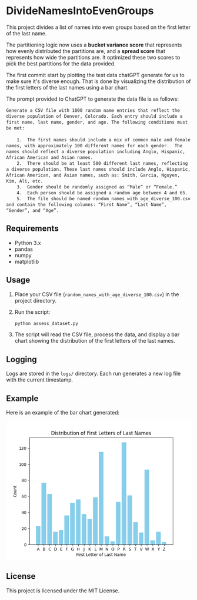  # DivideNamesIntoEvenGroups

This project divides a list of names into even groups based on the first letter of the last name.

The partitioning logic now uses a **bucket variance score** that represents how evenly distributed the partitions are,
and a **spread score** that represents how wide the partitions are.  It optimized these two scores to pick the best 
partitions for the data provided.

The first commit start by plotting the test data chatGPT generate for us to make sure it's diverse enough.
That is done by visualizing the distribution of the first letters of the last names using a bar chart.

The prompt provided to ChatGPT to generate the data file is as follows:
``````
Generate a CSV file with 1000 random name entries that reflect the diverse population of Denver, Colorado. Each entry should include a first name, last name, gender, and age. The following conditions must be met:

	1.	The first names should include a mix of common male and female names, with approximately 100 different names for each gender.  The names should reflect a diverse population including Anglo, Hispanic, African American and Asian names.
	2.	There should be at least 500 different last names, reflecting a diverse population. These last names should include Anglo, Hispanic, African American, and Asian names, such as: Smith, Garcia, Nguyen, Kim, Ali, etc.
	3.	Gender should be randomly assigned as “Male” or “Female.”
	4.	Each person should be assigned a random age between 4 and 65.
	5.	The file should be named random_names_with_age_diverse_100.csv and contain the following columns: “First Name”, “Last Name”, “Gender”, and “Age”.
``````


## Requirements

- Python 3.x
- pandas
- numpy
- matplotlib

## Usage

1. Place your CSV file (`random_names_with_age_diverse_100.csv`) in the project directory.

2. Run the script:
    ```sh
    python assess_dataset.py
    ```

3. The script will read the CSV file, process the data, and display a bar chart showing the distribution of the first letters of the last names.

## Logging

Logs are stored in the `logs/` directory. Each run generates a new log file with the current timestamp.

## Example

Here is an example of the bar chart generated:

![Bar Chart Example](example_chart.png)

## License

This project is licensed under the MIT License.
